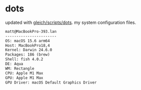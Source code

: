 # dots

updated with [gleich/scripts/dots](https://github.com/gleich/scripts/tree/main/dots). my system configuration files.

```txt
matt@MacBookPro-393.lan 
----------------------- 
OS: macOS 15.6 arm64 
Host: MacBookPro18,4 
Kernel: Darwin 24.6.0 
Packages: 186 (brew) 
Shell: fish 4.0.2 
DE: Aqua 
WM: Rectangle 
CPU: Apple M1 Max 
GPU: Apple M1 Max 
GPU Driver: macOS Default Graphics Driver
```